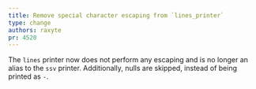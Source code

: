 ```yaml
---
title: Remove special character escaping from `lines_printer`
type: change
authors: raxyte
pr: 4520
---
```


The `lines` printer now does not perform any escaping and is no longer an alias to
the `ssv` printer. Additionally, nulls are skipped, instead of being printed
as `-`.

